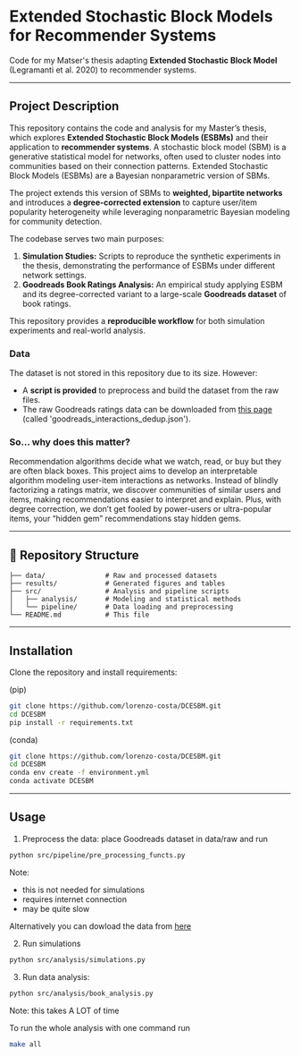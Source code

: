 # Extended Stochastic Block Models for Recommender Systems

Code for my Matser's thesis adapting **Extended Stochastic Block Model** (Legramanti et al. 2020) to recommender systems. 

---
## Project Description

This repository contains the code and analysis for my Master’s thesis, which explores **Extended Stochastic Block Models (ESBMs)** and their application to **recommender systems**. A stochastic block model (SBM) is a generative statistical model for networks, often used to cluster nodes into communities based on their connection patterns. Extended Stochastic Block Models (ESBMs) are a Bayesian nonparametric version of SBMs.

The project extends this version of SBMs to **weighted, bipartite networks** and introduces a **degree-corrected extension** to capture user/item popularity heterogeneity while leveraging nonparametric Bayesian modeling for community detection.

The codebase serves two main purposes:
1. **Simulation Studies:** Scripts to reproduce the synthetic experiments in the thesis, demonstrating the performance of ESBMs under different network settings.
2. **Goodreads Book Ratings Analysis:** An empirical study applying ESBM and its degree-corrected variant to a large-scale **Goodreads dataset** of book ratings.

This repository provides a **reproducible workflow** for both simulation experiments and real-world analysis.

### Data
The dataset is not stored in this repository due to its size. However:
- A **script is provided** to preprocess and build the dataset from the raw files.
- The raw Goodreads ratings data can be downloaded from [this page](https://cseweb.ucsd.edu/~jmcauley/datasets/goodreads.html) (called 'goodreads_interactions_dedup.json').

### So... why does this matter? 
Recommendation algorithms decide what we watch, read, or buy but they are often black boxes. This project aims to develop an interpretable algorithm modeling user-item interactions as networks. Instead of blindly factorizing a ratings matrix, we discover communities of similar users and items, making recommendations easier to interpret and explain. Plus, with degree correction, we don’t get fooled by power-users or ultra-popular items, your “hidden gem” recommendations stay hidden gems.

---

## 📂 Repository Structure

```text
├── data/               # Raw and processed datasets
├── results/            # Generated figures and tables
├── src/                # Analysis and pipeline scripts
│   ├── analysis/       # Modeling and statistical methods
│   └── pipeline/       # Data loading and preprocessing
└── README.md           # This file
```
---

## Installation
Clone the repository and install requirements:

(pip)
```bash
git clone https://github.com/lorenzo-costa/DCESBM.git
cd DCESBM
pip install -r requirements.txt
```
(conda)
```bash
git clone https://github.com/lorenzo-costa/DCESBM.git
cd DCESBM
conda env create -f environment.yml
conda activate DCESBM
```

---

## Usage
1. Preprocess the data: place Goodreads dataset in data/raw and run
```bash
python src/pipeline/pre_processing_functs.py
``` 
Note:
- this is not needed for simulations
- requires internet connection
- may be quite slow

Alternatively you can dowload the data from [here](https://drive.google.com/file/d/1AaZomR9mWmkn6FP4KxtM86PdKuQjZ-zl/view?usp=drive_link)

2. Run simulations
```bash
python src/analysis/simulations.py
```
3. Run data analysis:
```bash
python src/analysis/book_analysis.py
```
Note: this takes A LOT of time


To run the whole analysis with one command run
```bash
make all
```
